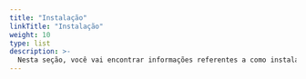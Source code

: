 ```yaml
---
title: "Instalação"
linkTitle: "Instalação"
weight: 10
type: list
description: >-
  Nesta seção, você vai encontrar informações referentes a como instalar as aplicações web em seu ambiente.
---
```

